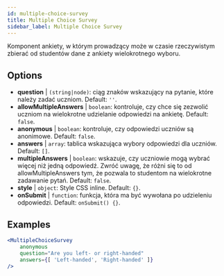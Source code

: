 ```yaml
---
id: multiple-choice-survey 
title: Multiple Choice Survey
sidebar_label: Multiple Choice Survey
---
```


Komponent ankiety, w którym prowadzący może w czasie rzeczywistym zbierać od studentów dane z ankiety wielokrotnego wyboru.

## Options

* __question__ | `(string|node)`: ciąg znaków wskazujący na pytanie, które należy zadać uczniom. Default: `''`.
* __allowMultipleAnswers__ | `boolean`: kontroluje, czy chce się zezwolić uczniom na wielokrotne udzielanie odpowiedzi na ankietę. Default: `false`.
* __anonymous__ | `boolean`: kontroluje, czy odpowiedzi uczniów są anonimowe. Default: `false`.
* __answers__ | `array`: tablica wskazująca wybory odpowiedzi dla uczniów. Default: `[]`.
* __multipleAnswers__ | `boolean`: wskazuje, czy uczniowie mogą wybrać więcej niż jedną odpowiedź. Zwróć uwagę, że różni się to od allowMultipleAnswers tym, że pozwala to studentom na wielokrotne zadawanie pytań. Default: `false`.
* __style__ | `object`: Style CSS inline. Default: `{}`.
* __onSubmit__ | `function`: funkcja, która ma być wywołana po udzieleniu odpowiedzi. Default: `onSubmit() {}`.


## Examples

```jsx live
<MultipleChoiceSurvey
    anonymous
    question="Are you left- or right-handed"
    answers={[ 'Left-handed', 'Right-handed' ]}
/>
```

